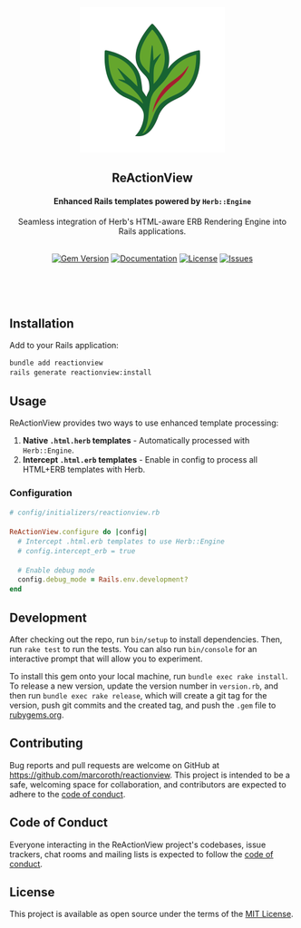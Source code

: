 <div align="center">
  <img alt="ReActionView - Enhanced Rails templates" style="height: 256px" height="256px" src="assets/reactionview.png">
</div>

<h2 align="center">ReActionView</h2>

<h4 align="center">Enhanced Rails templates powered by <code>Herb::Engine</code></h4>

<div align="center">Seamless integration of Herb's HTML-aware ERB Rendering Engine into Rails applications.</div><br/>

<p align="center">
  <a href="https://rubygems.org/gems/reactionview"><img alt="Gem Version" src="https://img.shields.io/gem/v/reactionview"></a>
  <a href="https://reactionview.dev"><img alt="Documentation" src="https://img.shields.io/badge/documentation-available-green"></a>
  <a href="https://github.com/marcoroth/reactionview/blob/main/LICENSE.txt"><img alt="License" src="https://img.shields.io/github/license/marcoroth/reactionview"></a>
  <a href="https://github.com/marcoroth/reactionview/issues"><img alt="Issues" src="https://img.shields.io/github/issues/marcoroth/reactionview"></a>
</p>

<br/><br/><br/>

## Installation

Add to your Rails application:

```bash
bundle add reactionview
rails generate reactionview:install
```

## Usage

ReActionView provides two ways to use enhanced template processing:

1. **Native `.html.herb` templates** - Automatically processed with `Herb::Engine`.
2. **Intercept `.html.erb` templates** - Enable in config to process all HTML+ERB templates with Herb.

### Configuration

```ruby
# config/initializers/reactionview.rb

ReActionView.configure do |config|
  # Intercept .html.erb templates to use Herb::Engine
  # config.intercept_erb = true

  # Enable debug mode
  config.debug_mode = Rails.env.development?
end
```

## Development

After checking out the repo, run `bin/setup` to install dependencies. Then, run `rake test` to run the tests. You can also run `bin/console` for an interactive prompt that will allow you to experiment.

To install this gem onto your local machine, run `bundle exec rake install`. To release a new version, update the version number in `version.rb`, and then run `bundle exec rake release`, which will create a git tag for the version, push git commits and the created tag, and push the `.gem` file to [rubygems.org](https://rubygems.org).

## Contributing

Bug reports and pull requests are welcome on GitHub at https://github.com/marcoroth/reactionview. This project is intended to be a safe, welcoming space for collaboration, and contributors are expected to adhere to the [code of conduct](https://github.com/marcoroth/reactionview/blob/main/CODE_OF_CONDUCT.md).

## Code of Conduct

Everyone interacting in the ReActionView project's codebases, issue trackers, chat rooms and mailing lists is expected to follow the [code of conduct](https://github.com/marcoroth/reactionview/blob/main/CODE_OF_CONDUCT.md).

## License 

This project is available as open source under the terms of the [MIT License](https://github.com/marcoroth/reactionview/blob/main/LICENSE.txt).
